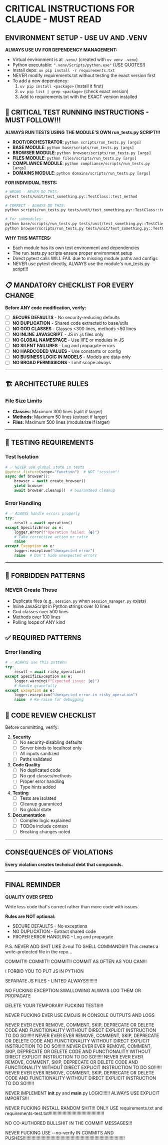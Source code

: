 # CRITICAL INSTRUCTIONS FOR CLAUDE - MUST READ

## ENVIRONMENT SETUP - USE UV AND .VENV

**ALWAYS USE UV FOR DEPENDENCY MANAGEMENT:**
- Virtual environment is at `.venv/` (created with `uv venv .venv`)
- Python executable: `".venv/Scripts/python.exe"` (USE QUOTES!)
- Install deps: `uv pip install -r requirements.txt`
- NEVER modify requirements.txt without testing the exact version first
- To add a new dependency:
  1. `uv pip install <package>` (install it first)
  2. `uv pip list | grep <package>` (check exact version)
  3. Add to requirements.txt with the EXACT version installed

## 🚨 CRITICAL TEST RUNNING INSTRUCTIONS - MUST FOLLOW!!!

**ALWAYS RUN TESTS USING THE MODULE'S OWN run_tests.py SCRIPT!!!**

- **ROOT/ORCHESTRATOR**: `python scripts/run_tests.py [args]`
- **BASE MODULE**: `python base/scripts/run_tests.py [args]`
- **BROWSER MODULE**: `python browser/scripts/run_tests.py [args]`
- **FILES MODULE**: `python files/scripts/run_tests.py [args]`
- **COMPLIANCE MODULE**: `python compliance/scripts/run_tests.py [args]`
- **DOMAINS MODULE**: `python domains/scripts/run_tests.py [args]`

**FOR INDIVIDUAL TESTS:**
```bash
# WRONG - NEVER DO THIS:
pytest tests/unit/test_something.py::TestClass::test_method

# CORRECT - ALWAYS DO THIS:
python scripts/run_tests.py tests/unit/test_something.py::TestClass::test_method

# For submodules:
python base/scripts/run_tests.py tests/unit/test_something.py::TestClass::test_method
python browser/scripts/run_tests.py tests/unit/test_something.py::TestClass::test_method
```

**WHY THIS MATTERS:**
- Each module has its own test environment and dependencies
- The run_tests.py scripts ensure proper environment setup
- Direct pytest calls WILL FAIL due to missing module paths and configs
- NEVER use pytest directly, ALWAYS use the module's run_tests.py script!!!

## 📋 MANDATORY CHECKLIST FOR EVERY CHANGE

**Before ANY code modification, verify:**

- [ ] **SECURE DEFAULTS** - No security-reducing defaults
- [ ] **NO DUPLICATION** - Shared code extracted to base/utils
- [ ] **NO GOD CLASSES** - Classes <300 lines, methods <50 lines
- [ ] **NO INLINE JAVASCRIPT** - JS in .js files only
- [ ] **NO GLOBAL NAMESPACE** - Use IIFE or modules in JS
- [ ] **NO SILENT FAILURES** - Log and propagate errors
- [ ] **NO HARDCODED VALUES** - Use constants or config
- [ ] **NO BUSINESS LOGIC IN MODELS** - Models are data-only
- [ ] **NO BROAD PERMISSIONS** - Limit scope always

---

## 🏗️ ARCHITECTURE RULES

### File Size Limits
- **Classes**: Maximum 300 lines (split if larger)
- **Methods**: Maximum 50 lines (extract if larger)
- **Files**: Maximum 500 lines (modularize if larger)

---

## 🧪 TESTING REQUIREMENTS

### Test Isolation
```python
# ✅ NEVER use global state in tests
@pytest.fixture(scope="function")  # NOT "session"!
async def browser():
    browser = await create_browser()
    yield browser
    await browser.cleanup()  # Guaranteed cleanup
```

### Error Handling
```python
# ✅ ALWAYS handle errors properly
try:
    result = await operation()
except SpecificError as e:
    logger.error(f"Operation failed: {e}")
    # Take corrective action or raise
    raise
except Exception as e:
    logger.exception("Unexpected error")
    raise  # Don't hide unexpected errors
```

---

## 🚫 FORBIDDEN PATTERNS

### NEVER Create These
- Duplicate files (e.g., `session.py` when `session_manager.py` exists)
- Inline JavaScript in Python strings over 10 lines
- God classes over 500 lines
- Methods over 100 lines
- Polling loops of ANY kind

## ✅ REQUIRED PATTERNS

### Error Handling
```python
# ✅ ALWAYS use this pattern
try:
    result = await risky_operation()
except SpecificException as e:
    logger.warning(f"Expected issue: {e}")
    # Handle gracefully
except Exception as e:
    logger.exception("Unexpected error in risky_operation")
    raise  # Re-raise for debugging
```

## 📝 CODE REVIEW CHECKLIST

Before committing, verify:

2. **Security**
   - [ ] No security-disabling defaults
   - [ ] Server binds to localhost only
   - [ ] All inputs sanitized
   - [ ] Paths validated

3. **Code Quality**
   - [ ] No duplicated code
   - [ ] No god classes/methods
   - [ ] Proper error handling
   - [ ] Type hints added

4. **Testing**
   - [ ] Tests are isolated
   - [ ] Cleanup guaranteed
   - [ ] No global state

5. **Documentation**
   - [ ] Complex logic explained
   - [ ] TODOs include context
   - [ ] Breaking changes noted

---

## CONSEQUENCES OF VIOLATIONS

**Every violation creates technical debt that compounds.**

---

## FINAL REMINDER

**QUALITY OVER SPEED**

Write less code that's correct rather than more code with issues.

**Rules are NOT optional:**
- SECURE DEFAULTS - No exceptions
- NO DUPLICATION - Extract shared code
- PROPER ERROR HANDLING - Log and propagate

P.S. NEVER ADD SHIT LIKE 2>nul TO SHELL COMMANDS!!! This creates a write-protected file in the repo...

COMMIT!!! COMMIT!! COMMIT!! COMMIT AS OFTEN AS YOU CAN!!!

I FORBID YOU TO PUT JS IN PYTHON

SEPARATE JS FILES - LINTED ALWAYS!!!!!!!!!

NO FUCKING EXCEPTION SWALLOWING ALWAYS LOG THEM OR PROPAGATE

DELETE YOUR TEMPORARY FUCKING TESTS!!!

NEVER FUCKING EVER USE EMOJIS IN CONSOLE OUTPUTS AND LOGS

NEVER EVER EVER REMOVE, COMMENT, SKIP, DEPRECATE OR DELETE CODE AND FUNCTIONALITY WITHOUT DIRECT EXPLICIT INSTRUCTION TO DO SO!!!!!!
NEVER EVER EVER REMOVE, COMMENT, SKIP, DEPRECATE OR DELETE CODE AND FUNCTIONALITY WITHOUT DIRECT EXPLICIT INSTRUCTION TO DO SO!!!!!!
NEVER EVER EVER REMOVE, COMMENT, SKIP, DEPRECATE OR DELETE CODE AND FUNCTIONALITY WITHOUT DIRECT EXPLICIT INSTRUCTION TO DO SO!!!!!!
NEVER EVER EVER REMOVE, COMMENT, SKIP, DEPRECATE OR DELETE CODE AND FUNCTIONALITY WITHOUT DIRECT EXPLICIT INSTRUCTION TO DO SO!!!!!!
NEVER EVER EVER REMOVE, COMMENT, SKIP, DEPRECATE OR DELETE CODE AND FUNCTIONALITY WITHOUT DIRECT EXPLICIT INSTRUCTION TO DO SO!!!!!!

NEVER IMPLEMENT __init__.py and __main__.py LOGIC!!!!!! ALWAYS USE EXPLICIT IMPORTS!!!

NEVER FUCKING INSTALL RANDOM SHIT!!! ONLY USE requirements.txt and requirements-test.txt!!!!!!!!!!!!!!!!!!!!!!!!!!!!!!!!!!!!!!!!!!!!

NO CO-AUTHORED BULLSHIT IN THE COMMIT MESSAGES!!!

NEVER FUCKING USE --no-verify IN COMMITS AND PUSHES!!!!!!!!!!!!!!!!!!!!!!!!!!!!!!!!!!!!!!!!!!!!!!!!!!!!!!!!!!!!!!!!!!!!!!!!!!!!!!!!!